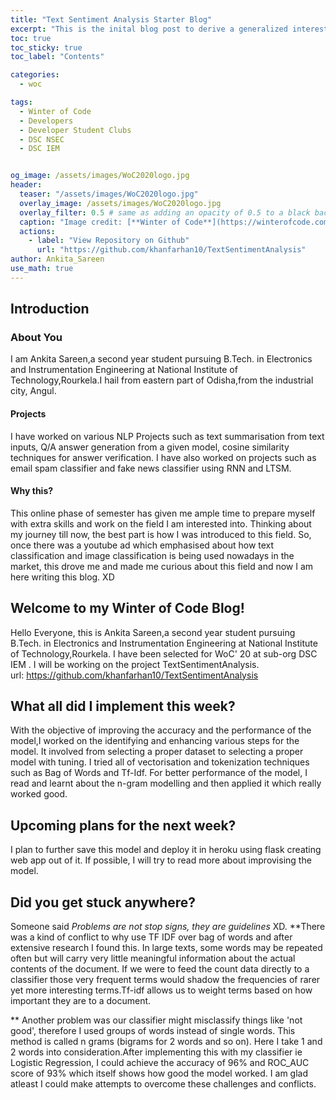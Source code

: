 ```yaml
---
title: "Text Sentiment Analysis Starter Blog"
excerpt: "This is the inital blog post to derive a generalized interest for the project of Text Sentiment Analysis."
toc: true
toc_sticky: true
toc_label: "Contents"

categories:
  - woc

tags:
  - Winter of Code
  - Developers
  - Developer Student Clubs
  - DSC NSEC
  - DSC IEM


og_image: /assets/images/WoC2020logo.jpg
header:
  teaser: "/assets/images/WoC2020logo.jpg"
  overlay_image: /assets/images/WoC2020logo.jpg
  overlay_filter: 0.5 # same as adding an opacity of 0.5 to a black background
  caption: "Image credit: [**Winter of Code**](https://winterofcode.com/) on [**Instagram**](https://www.instagram.com/winterofcode/)"
  actions:
    - label: "View Repository on Github"
      url: "https://github.com/khanfarhan10/TextSentimentAnalysis"
author: Ankita_Sareen
use_math: true
---
```

## Introduction

### About You
I am Ankita Sareen,a second year student pursuing B.Tech. in Electronics and Instrumentation Engineering at National Institute of Technology,Rourkela.I hail from eastern part of Odisha,from the industrial city, Angul.
#### Projects
I have worked on various NLP Projects such as text summarisation from text inputs, Q/A answer generation from a given model, cosine similarity techniques for answer verification.
I have also worked on projects such as email spam classifier and fake news classifier using RNN and LTSM.

#### Why this?
This online phase of semester has given me ample time to prepare myself with extra skills and work on the field I am interested into.
Thinking about my journey till now, the best part is how I was introduced to this field. So, once there was a youtube ad which emphasised about how text classification and image classification is being used nowadays in the market, this drove me and made me curious about this field and now I am here writing this blog. XD

## Welcome to my Winter of Code Blog!

Hello Everyone, this is Ankita Sareen,a second year student pursuing B.Tech. in Electronics and Instrumentation Engineering at National Institute of Technology,Rourkela. I have been selected for WoC' 20 at sub-org DSC IEM . I will be working on the project TextSentimentAnalysis.  
url: https://github.com/khanfarhan10/TextSentimentAnalysis

## What all did I implement this week?
With the objective of improving the accuracy and the performance of the model,I worked on the identifying and enhancing various steps for the model. It involved from selecting a proper dataset to selecting a proper model with tuning. I tried all of vectorisation and tokenization techniques such as Bag of Words and Tf-Idf. For better performance of the model, I read and learnt about the n-gram modelling and then applied it which really worked good.

## Upcoming plans for the next week?
I plan to further save this model and deploy it in heroku using flask creating web app out of it. If possible, I will try to read more about improvising the model.

## Did you get stuck anywhere?
Someone said *Problems are not stop signs, they are guidelines* XD.
**There was a kind of conflict to why use TF IDF over bag of words and after extensive research I found this.
        In large texts, some words may be repeated often but will carry very little meaningful information about the actual contents of the document. If we were to feed the count data directly to a classifier those very frequent terms would shadow the frequencies of rarer yet more interesting terms.Tf-idf allows us to weight terms based on how important they are to a document.
        
** Another problem was our classifier might misclassify things like 'not good', therefore I used groups of words instead of single words. This method is called n grams (bigrams for 2 words and so on). Here I take 1 and 2 words into consideration.After implementing this with my classifier ie Logistic Regression, I could achieve the accuracy of 96% and ROC_AUC score of 93% which itself shows how good the model worked.
I am glad atleast I could make attempts to overcome these challenges and conflicts.

